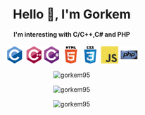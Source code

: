 <h1 align="center">Hello 👋, I'm Gorkem</h1>  
<h4 align="center">I'm interesting with C/C++,C# and PHP</h4>

<p align="center"> <img src="https://raw.githubusercontent.com/devicons/devicon/master/icons/c/c-original.svg" alt="c" width="40" height="40"/> <img src="https://raw.githubusercontent.com/devicons/devicon/master/icons/cplusplus/cplusplus-original.svg" alt="cplusplus" width="40" height="40"/><img src="https://raw.githubusercontent.com/devicons/devicon/master/icons/csharp/csharp-original.svg" alt="csharp" width="40" height="40"/> <img src="https://raw.githubusercontent.com/devicons/devicon/master/icons/html5/html5-original-wordmark.svg" alt="html5" width="40" height="40"/> <img src="https://raw.githubusercontent.com/devicons/devicon/master/icons/css3/css3-original-wordmark.svg" alt="css3" width="40" height="40"/>  <img src="https://raw.githubusercontent.com/devicons/devicon/master/icons/javascript/javascript-original.svg" alt="javascript" width="40" height="40"/> </a> <a href="https://www.php.net" target="_blank" rel="noreferrer">  </a><img src="https://raw.githubusercontent.com/devicons/devicon/master/icons/php/php-original.svg" alt="php" width="40" height="40"/> </p>    
  
<p align="center"> <img src="https://komarev.com/ghpvc/?username=gorkem95&label=Profile%20views&color=0e75b6&style=flat" alt="gorkem95" /> </p>  

<p align="center"><img align="center" src="https://github-readme-stats.vercel.app/api/top-langs?username=gorkem95&show_icons=true&locale=en&layout=compact" alt="gorkem95"/></p>
<p align="center"><img align="center" src="https://github-readme-stats.vercel.app/api?username=gorkem95&show_icons=true&locale=en" alt="gorkem95" /></p>

